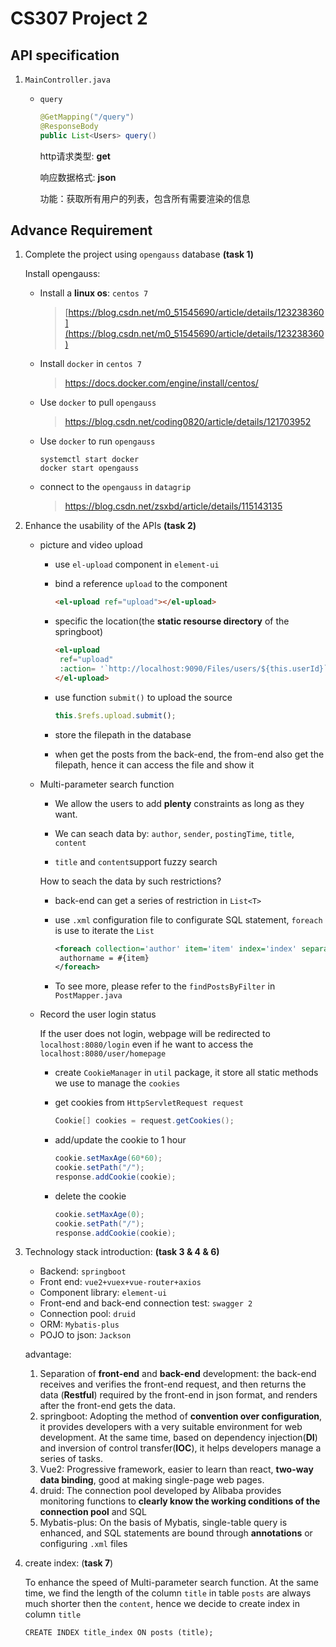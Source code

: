 # CS307 Project 2

## API specification

1. `MainController.java`

   - `query`

     ```java
     @GetMapping("/query")
     @ResponseBody
     public List<Users> query()
     ```

     http请求类型: **get**

     响应数据格式: **json**

     功能：获取所有用户的列表，包含所有需要渲染的信息













## Advance Requirement

1. Complete the project using `opengauss` database **(task 1)**

   Install opengauss: 

   - Install a **linux os**: `centos 7`

     > [https://blog.csdn.net/m0_51545690/article/details/123238360](https://blog.csdn.net/m0_51545690/article/details/123238360)

   - Install `docker` in `centos 7`

     > https://docs.docker.com/engine/install/centos/

   - Use `docker` to pull `opengauss`

     > https://blog.csdn.net/coding0820/article/details/121703952

   - Use `docker` to run `opengauss`

     ```shell
     systemctl start docker
     docker start opengauss
     ```

   - connect to the `opengauss` in `datagrip`

     > https://blog.csdn.net/zsxbd/article/details/115143135

2. Enhance the usability of the APIs **(task 2)**

   - picture and video upload

     - use `el-upload` component in `element-ui`

     - bind a reference `upload` to the component

       ```html
       <el-upload ref="upload"></el-upload>
       ```

     - specific the location(the **static resourse directory** of the springboot)

       ```html
       <el-upload 
       	ref="upload"
       	:action= '`http://localhost:9090/Files/users/${this.userId}`'>
       </el-upload>
       ```

     - use function `submit()` to upload the source

       ```js
       this.$refs.upload.submit();
       ```

     - store the filepath in the database
     - when get the posts from the back-end, the from-end also get the filepath, hence it can access the file and show it

   - Multi-parameter search function

     - We allow the users to add **plenty** constraints as long as they want. 

     - We can seach data by: `author`, `sender`, `postingTime`, `title`, `content`

     - `title` and `content`support fuzzy search

     How to seach the data by such restrictions?

     - back-end can get a series of restriction in `List<T>`

     - use `.xml` configuration file to configurate SQL statement, `foreach` is use to iterate the `List`

       ```xml
       <foreach collection='author' item='item' index='index' separator=' OR '>
       	authorname = #{item}
       </foreach>
       ```

     - To see more, please refer to the `findPostsByFilter` in `PostMapper.java`

   - Record the user login status

     If the user does not login, webpage will be redirected to `localhost:8080/login` even if he want to access the `localhost:8080/user/homepage`

     - create `CookieManager` in `util` package, it store all static methods we use to manage the `cookies`

     - get cookies from `HttpServletRequest request`

       ```java
       Cookie[] cookies = request.getCookies();
       ```

     - add/update the cookie to 1 hour

       ```java
       cookie.setMaxAge(60*60);
       cookie.setPath("/"); 
       response.addCookie(cookie);
       ```

     - delete the cookie

       ```java
       cookie.setMaxAge(0);
       cookie.setPath("/"); 
       response.addCookie(cookie);
       ```

3. Technology stack introduction: **(task 3 & 4 & 6)**

   - Backend: `springboot`
   - Front end: `vue2+vuex+vue-router+axios`
   - Component library: `element-ui`
   - Front-end and back-end connection test: `swagger 2`
   - Connection pool: `druid`
   - ORM: `Mybatis-plus`
   - POJO to json: `Jackson`

   advantage:

   1. Separation of **front-end** and **back-end** development: the back-end receives and verifies the front-end request, and then returns the data (**Restful**) required by the front-end in json format, and renders after the front-end gets the data.
   2. springboot: Adopting the method of **convention over configuration**, it provides developers with a very suitable environment for web development. At the same time, based on dependency injection(**DI**) and inversion of control transfer(**IOC**), it helps developers manage a series of tasks.
   3. Vue2: Progressive framework, easier to learn than react, **two-way data binding**, good at making single-page web pages.
   4. druid: The connection pool developed by Alibaba provides monitoring functions to **clearly know the working conditions of the connection pool** and SQL
   5. Mybatis-plus: On the basis of Mybatis, single-table query is enhanced, and SQL statements are bound through **annotations** or configuring `.xml` files

4. create index: (**task 7**)

   To enhance the speed of Multi-parameter search function. At the same time, we find the length of the column `title` in table `posts` are always much shorter then the `content`, hence we decide to create index in column `title`

   ```postgresql
   CREATE INDEX title_index ON posts (title);
   ```

   
